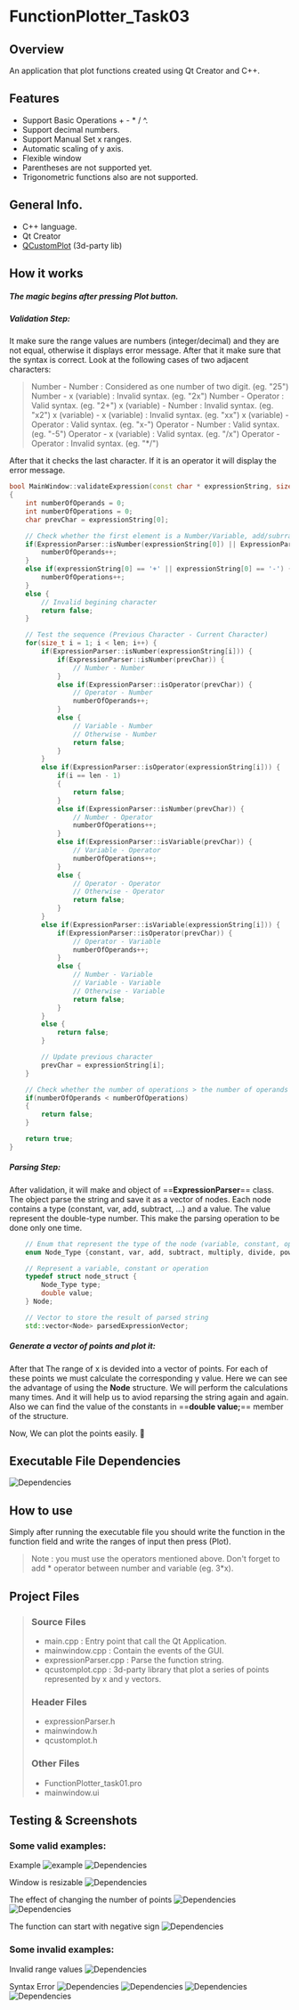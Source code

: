 # FunctionPlotter_Task03

## Overview
An application that plot functions created using Qt Creator and C++.

## Features
- Support Basic Operations + - * / ^.
- Support decimal numbers.
- Support Manual Set x ranges.
- Automatic scaling of y axis.
- Flexible window
- Parentheses are not supported yet.
- Trigonometric functions also are not supported.

## General Info.
- C++ language.
- Qt Creator
- [QCustomPlot] (3d-party lib)

## How it works
##### The magic begins after pressing Plot button. 
##### Validation Step:
It make sure the range values are numbers (integer/decimal) and they are not equal, otherwise it displays error message. After that it make sure that the syntax is correct. Look at the following cases of two adjacent characters:
> Number - Number : Considered as one number of two digit. (eg. "25")
> Number - x (variable) : Invalid syntax. (eg. "2x")
> Number - Operator : Valid syntax. (eg. "2+")
> x (variable) - Number : Invalid syntax. (eg. "x2")
> x (variable) - x (variable) : Invalid syntax. (eg. "xx")
> x (variable) - Operator : Valid syntax. (eg. "x-")
> Operator - Number : Valid syntax. (eg. "-5")
> Operator - x (variable) : Valid syntax. (eg. "/x")
> Operator - Operator : Invalid syntax. (eg. "*/")

After that it checks the last character. If it is an operator it will display the error message.
```cpp
bool MainWindow::validateExpression(const char * expressionString, size_t len)
{
    int numberOfOperands = 0;
    int numberOfOperations = 0;
    char prevChar = expressionString[0];

    // Check whether the first element is a Number/Variable, add/subrract operation or otherwise
    if(ExpressionParser::isNumber(expressionString[0]) || ExpressionParser::isVariable(expressionString[0])) {
        numberOfOperands++;
    }
    else if(expressionString[0] == '+' || expressionString[0] == '-') {
        numberOfOperations++;
    }
    else {
        // Invalid begining character
        return false;
    }

    // Test the sequence (Previous Character - Current Character)
    for(size_t i = 1; i < len; i++) {
        if(ExpressionParser::isNumber(expressionString[i])) {
            if(ExpressionParser::isNumber(prevChar)) {
                // Number - Number
            }
            else if(ExpressionParser::isOperator(prevChar)) {
                // Operator - Number
                numberOfOperands++;
            }
            else {
                // Variable - Number
                // Otherwise - Number
                return false;
            }
        }
        else if(ExpressionParser::isOperator(expressionString[i])) {
            if(i == len - 1)
            {
                return false;
            }
            else if(ExpressionParser::isNumber(prevChar)) {
                // Number - Operator
                numberOfOperations++;
            }
            else if(ExpressionParser::isVariable(prevChar)) {
                // Variable - Operator
                numberOfOperations++;
            }
            else {
                // Operator - Operator
                // Otherwise - Operator
                return false;
            }
        }
        else if(ExpressionParser::isVariable(expressionString[i])) {
            if(ExpressionParser::isOperator(prevChar)) {
                // Operator - Variable
                numberOfOperands++;
            }
            else {
                // Number - Variable
                // Variable - Variable
                // Otherwise - Variable
                return false;
            }
        }
        else {
            return false;
        }

        // Update previous character
        prevChar = expressionString[i];
    }

    // Check whether the number of operations > the number of operands
    if(numberOfOperands < numberOfOperations)
    {
        return false;
    }

    return true;
}
```
##### Parsing Step:
After validation, it will make and object of ==**ExpressionParser**== class. The object parse the string and save it as a vector of nodes.  Each node contains a type (constant, var, add, subtract, ...) and a value. The value represent the double-type number. This make the parsing operation to be done only one time.

```cpp
    // Enum that represent the type of the node (variable, constant, operation)
    enum Node_Type {constant, var, add, subtract, multiply, divide, power};

    // Represent a variable, constant or operation
    typedef struct node_struct {
        Node_Type type;
        double value;
    } Node;

    // Vector to store the result of parsed string
    std::vector<Node> parsedExpressionVector;
```
##### Generate a vector of points and plot it:
After that The range of x is devided into a vector of points. For each of these points we must calculate the corresponding y value. Here we can see the advantage of using the **Node** structure. We will perform the calculations many times. And it will help us to aviod reparsing the string again and again. Also we can find the value of the constants in ==**double value;**== member of the structure.

Now, We can plot the points easily. 🙂

## Executable File Dependencies
![Dependencies](images/shared_libs.png)


## How to use
Simply after running the executable file you should write the function in the function field and write the ranges of input then press (Plot).
> Note : you must use the operators mentioned above. Don't forget to add * operator between number and variable (eg. 3*x).

## Project Files
> ### Source Files
> - main.cpp : Entry point that call the Qt Application.
> - mainwindow.cpp : Contain the events of the GUI.
> - expressionParser.cpp : Parse the function string.
> - qcustomplot.cpp : 3d-party library that plot a series of points represented by x and y vectors.
> ### Header Files
> - expressionParser.h
> - mainwindow.h
> - qcustomplot.h
> ### Other Files
> - FunctionPlotter_task01.pro
> - mainwindow.ui

## Testing & Screenshots
### Some valid examples:
Example
![example](images/example1.png)
![Dependencies](images/autoNumberOfPoints.png)

Window is resizable
![Dependencies](images/smallSize.png)

The effect of changing the number of points
![Dependencies](images/smallNumberOfPoints.png) ![Dependencies](images/largeNumberOfPoints.png)

The function can start with negative sign
![Dependencies](images/startWithNegativeSign.png)

### Some invalid examples:
Invalid range values
![Dependencies](images/invalidRange.png)

Syntax Error
![Dependencies](images/syntaxError1.png) ![Dependencies](images/syntaxError2.png)
![Dependencies](images/syntaxError3.png) ![Dependencies](images/syntaxError4.png)



[QCustomPlot]: <https://www.qcustomplot.com>


